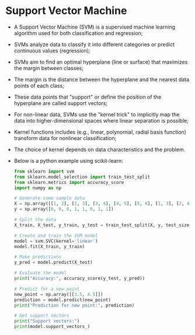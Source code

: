 # Support Vector Machine

 - A Support Vector Machine (SVM) is a supervised machine learning algorithm used for both classification and regression;
 - SVMs analyze data to classify it into different categories or predict continuous values (regression);
 - SVMs aim to find an optimal hyperplane (line or surface) that maximizes the margin between classes;
 - The margin is the distance between the hyperplane and the nearest data points of each class;
 - These data points that "support" or define the position of the hyperplane are called support vectors;
 - For non-linear data, SVMs use the "kernel trick" to implicitly map the data into higher-dimensional spaces where linear separation is possible;
 - Kernel functions includes (e.g., linear, polynomial, radial basis function) transform data for nonlinear classification;
 - The choice of kernel depends on data characteristics and the problem.
 - Below is a python example using scikit-learn:

    ```python
    from sklearn import svm
    from sklearn.model_selection import train_test_split
    from sklearn.metrics import accuracy_score
    import numpy as np

    # Generate some sample data
    X = np.array([[1, 2], [2, 3], [3, 4], [4, 5], [5, 6], [1, 3], [2, 4], [3, 5]])
    y = np.array([0, 0, 0, 1, 1, 0, 1, 1])

    # Split the data
    X_train, X_test, y_train, y_test = train_test_split(X, y, test_size=0.2, random_state=42)

    # Create and train the SVM model
    model = svm.SVC(kernel='linear')
    model.fit(X_train, y_train)

    # Make predictions
    y_pred = model.predict(X_test)

    # Evaluate the model
    print("Accuracy:", accuracy_score(y_test, y_pred))

    # Predict for a new point
    new_point = np.array([[3.5, 4.5]])
    prediction = model.predict(new_point)
    print("Prediction for new point:", prediction)

    # Get support vectors
    print("Support vectors:")
    print(model.support_vectors_)
    ```
